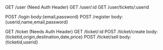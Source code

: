 GET /user (Need Auth Header)
GET /user/:id 
GET /user/tickets/:userid

POST /login   body:{email,password}
POST /register  body:{userid,name,email,password}

GET /ticket  (Needs Auth Header)
GET /ticket/:id 
POST /ticket/create  body:{ticketid,origin,destination,date,price}
POST /ticket/sell    body:{ticketid,userid}

